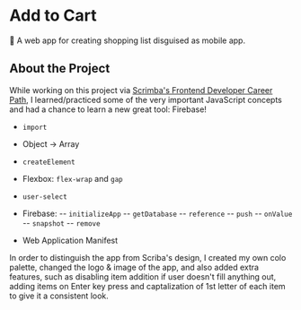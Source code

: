 # Add to Cart

🛒 A web app for creating shopping list disguised as mobile app.

## About the Project

While working on this project via [Scrimba's Frontend Developer Career Path](https://scrimba.com/learn/frontend), I learned/practiced some of the very important JavaScript concepts and had a chance to learn a new great tool: Firebase!

- `import`
- Object -> Array
- `createElement`
- Flexbox: `flex-wrap` and `gap`
- `user-select`

- Firebase:
  -- `initializeApp`
  -- `getDatabase`
  -- `reference`
  -- `push`
  -- `onValue`
  -- `snapshot`
  -- `remove`

- Web Application Manifest

In order to distinguish the app from Scriba's design, I created my own colo palette, changed the logo & image of the app, and also added extra features, such as disabling item addition if user doesn't fill anything out, adding items on Enter key press and captalization of 1st letter of each item to give it a consistent look.
